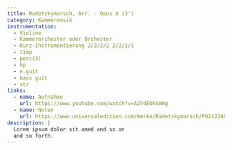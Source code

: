 ```yaml
---
title: Radetzkymarsch, Arr. - Opus 4 (3')
category: Kammermusik
instrumentation:
  - Violine
  - Kammerorchester oder Orchester
  - Kurz-Instrumentierung 2/2/2/2 2/2/1/1
  - timp
  - perc(3)
  - hp
  - e.guit
  - bass guit
  - str
links:
  - name: Aufnahme
    url: https://www.youtube.com/watch?v=A2YdEOkSmNg
  - name: Noten
    url: https://www.universaledition.com/Werke/Radetzkymarsch/P0212286
description: |
  Lorem ipsum dolor sit amed and so on
  and so forth.
---
```

